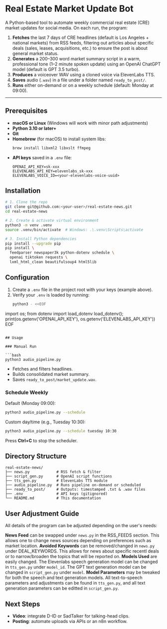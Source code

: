 # Real Estate Market Update Bot

A Python-based tool to automate weekly commercial real estate (CRE) market updates for social media. On each run, the program:

1. **Fetches** the last 7 days of CRE headlines (default is Los Angeles + national markets) from RSS feeds, filtering out articles about specific deals (sales, leases, acquisitions, etc.) to ensure the post is about general market status.
2. **Generates** a 200–300 word market summary script in a warm, professional tone (1–2 minute spoken update) using an OpenAI ChatGPT model (default is GPT 3.5 turbo).
3. **Produces** a voiceover WAV using a cloned voice via ElevenLabs TTS.
4. **Saves** audio (`.wav`) in a file under a folder named `ready_to_post/`.
5. **Runs** either on-demand or on a weekly schedule (default: Monday at 09:00).

---

## Prerequisites

- **macOS or Linux** (Windows will work with minor path adjustments)
- **Python 3.10 or later+**
- **Git**
- **Homebrew** (for macOS) to install system libs:
  ```bash
  brew install libxml2 libxslt ffmpeg
  ```
- **API keys** saved in a `.env` file:
  ```env
  OPENAI_API_KEY=sk-xxx
  ELEVENLABS_API_KEY=elevenlabs_sk-xxx
  ELEVENLABS_VOICE_ID=<your-elevenlabs-voice-uuid>
  ```

## Installation

```bash
# 1. Clone the repo
git clone git@github.com:<your-user>/real-estate-news.git
cd real-estate-news

# 2. Create & activate virtual environment
python3 -m venv .venv
source .venv/bin/activate  # Windows: .\.venv\Scripts\activate

# 3. Install Python dependencies
pip install --upgrade pip
pip install \
  feedparser newspaper3k python-dotenv schedule \
  openai tiktoken requests \
  lxml_html_clean beautifulsoup4 html5lib
```

## Configuration

1. Create a `.env` file in the project root with your keys (example above).
2. Verify your `.env` is loaded by running:
   ```bash
   python3 - <<EOF
   ```

import os; from dotenv import load\_dotenv load\_dotenv(); print(os.getenv('OPENAI\_API\_KEY'), os.getenv('ELEVENLABS\_API\_KEY')) EOF

````

## Usage

### Manual Run

```bash
python3 audio_pipeline.py
````

- Fetches and filters headlines.
- Builds consolidated market summary.
- Saves `ready_to_post/market_update.wav`.

### Schedule Weekly

Default (Monday 09:00):

```bash
python3 audio_pipeline.py --schedule
```

Custom day/time (e.g., Tuesday 10:30):

```bash
python3 audio_pipeline.py --schedule tuesday 10:30
```

Press **Ctrl+C** to stop the scheduler.

## Directory Structure

```
real-estate-news/
├── news.py            # RSS fetch & filter
├── script_gen.py      # OpenAI script functions
├── tts_gen.py         # ElevenLabs TTS module
├── audio_pipeline.py  # Runs pipeline on-demand or scheduled
├── ready_to_post/     # Outputs: timestamped .txt & .wav files
├── .env               # API keys (gitignored)
└── README.md          # This documentation
```
## User Adjustment Guide

All details of the program can be adjusted depending on the user's needs:

**News Feed** can be swapped under `news.py` in the RSS_FEEDS section. This allows one to change news sources depending on preferences such as market location.
**Avoided Keywords** can be removed/changed in `news.py` under DEAL_KEYWORDS. This allows for news about specific recentl deals or to narrow/broaden the topics that will be reported on.
**Models Used** are easily changed. The Elevenlabs speech generation model can be changed in `tts_gen.py` under `model_id`. The GPT text generation model can be changed in `script_gen.py` under `model`. 
**Model Parameters** may be tweaked for both the speech and text generation models. All text-to-speech parameters and adjustments can be found in `tts_gen.py`, and all text generation parameters can be editted in `script_gen.py`.

## Next Steps

- **Video**: integrate D-ID or SadTalker for talking-head clips.
- **Posting**: automate uploads via APIs or an n8n workflow.


